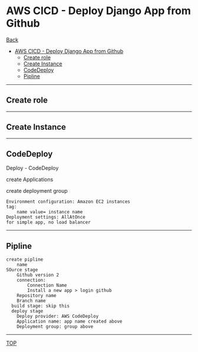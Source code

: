 # AWS CICD - Deploy Django App from Github

[Back](../index.md)

- [AWS CICD - Deploy Django App from Github](#aws-cicd---deploy-django-app-from-github)
  - [Create role](#create-role)
  - [Create Instance](#create-instance)
  - [CodeDeploy](#codedeploy)
  - [Pipline](#pipline)

---

## Create role


---

## Create Instance

---

## CodeDeploy

Deploy - CodeDeploy

create Applications

create deployment group

    Environment configuration: Amazon EC2 instances
    tag:
        name value= instance name
    Deployment settings: AllAtOnce
    for simple app, no load balancer

---

## Pipline

    create pipline
        name
    SOurce stage
        Github version 2
        connection: 
            Connection Name
            Install a new app > login github
        Repository name
        Branch name
      build stage: skip this
      deploy stage
        Deploy provider: AWS CodeDeploy
        Application name: app name created above
        Deployment group: group above

---

[TOP](#aws-cicd---deploy-django-app-from-github)
